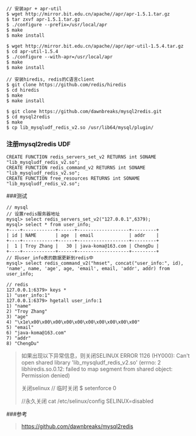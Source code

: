
```
// 安装apr + apr-util
$ wget http://mirror.bit.edu.cn/apache//apr/apr-1.5.1.tar.gz
$ tar zxvf apr-1.5.1.tar.gz
$ ./configure --prefix=/usr/local/apr
$ make
$ make install

$ wget http://mirror.bit.edu.cn/apache//apr/apr-util-1.5.4.tar.gz
$ cd apr-util-1.5.4
$ ./configure --with-apr=/usr/local/apr
$ make
$ make install

// 安装hiredis, redis的C语言client
$ git clone https://github.com/redis/hiredis
$ cd hiredis
$ make
$ make install

$ git clone https://github.com/dawnbreaks/mysql2redis.git
$ cd mysql2redis
$ make
$ cp lib_mysqludf_redis_v2.so /usr/lib64/mysql/plugin/
```

### 注册mysql2redis UDF
```
CREATE FUNCTION redis_servers_set_v2 RETURNS int SONAME "lib_mysqludf_redis_v2.so";
CREATE FUNCTION redis_command_v2 RETURNS int SONAME "lib_mysqludf_redis_v2.so";
CREATE FUNCTION free_resources RETURNS int SONAME "lib_mysqludf_redis_v2.so";
```

###测试
```
// mysql
// 设置redis服务器地址
mysql> select redis_servers_set_v2("127.0.0.1",6379);
mysql> select * from user_info;
+----+------------+------+-------------------+---------+
| id | NAME       | age  | email             | addr    |
+----+------------+------+-------------------+---------+
|  1 | Troy Zhang |   30 | java-koma@163.com | ChengDu |
+----+------------+------+-------------------+---------+
// 将user_info表的数据更新到redis中
mysql> select redis_command_v2("hmset", concat("user_info:", id), 'name', name, 'age', age, 'email', email, 'addr', addr) from user_info;

// redis
127.0.0.1:6379> keys *
1) "user_info:1"
127.0.0.1:6379> hgetall user_info:1
1) "name"
2) "Troy Zhang"
3) "age"
4) "\x1e\x00\x00\x00\x00\x00\x00\x00\x00\x00\x00"
5) "email"
6) "java-koma@163.com"
7) "addr"
8) "ChengDu"
```

> 如果出现以下异常信息，则关闭SELINUX
> ERROR 1126 (HY000): Can't open shared library 'lib_mysqludf_redis_v2.so' (errno: 2 libhiredis.so.0.12: failed to map segment from shared object: Permission denied)
> 
> 关闭selinux
> // 临时关闭 
> $ setenforce 0
> 
> //永久关闭 
> cat /etc/selinux/config
> SELINUX=disabled

###参考
> https://github.com/dawnbreaks/mysql2redis